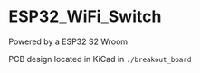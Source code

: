 # ESP32_WiFi_Switch

Powered by a ESP32 S2 Wroom

PCB design located in KiCad in `./breakout_board`


